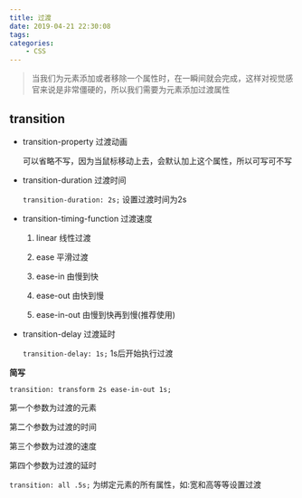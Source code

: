 ```yaml
---
title: 过渡
date: 2019-04-21 22:30:08
tags:
categories:
	- CSS
---
```


> 当我们为元素添加或者移除一个属性时，在一瞬间就会完成，这样对视觉感官来说是非常僵硬的，所以我们需要为元素添加过渡属性

<!--more-->

## transition

- transition-property 过渡动画

  可以省略不写，因为当鼠标移动上去，会默认加上这个属性，所以可写可不写

- transition-duration 过渡时间

  `transition-duration: 2s;` 设置过渡时间为2s

- transition-timing-function 过渡速度

  1. linear 线性过渡

  2. ease 平滑过渡

  3. ease-in 由慢到快

  4. ease-out 由快到慢

  5. ease-in-out 由慢到快再到慢(推荐使用)

- transition-delay 过渡延时

  `transition-delay: 1s;` 1s后开始执行过渡

**简写**

`transition: transform 2s ease-in-out 1s;`

第一个参数为过渡的元素

第二个参数为过渡的时间

第三个参数为过渡的速度

第四个参数为过渡的延时

`transition: all .5s;` 为绑定元素的所有属性，如:宽和高等等设置过渡